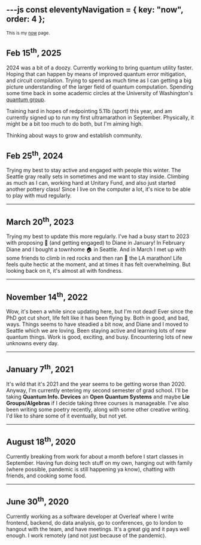 ---js
const eleventyNavigation = {
	key: "now",
	order: 4
};
---

<small>
    This is my <a href="https://nownownow.com/about">now</a> page.
</small>

## Feb 15<sup>th</sup>, 2025

2024 was a bit of a doozy.
Currently working to bring quantum utility faster.
Hoping that can happen by means of improved quantum error mitigation, and circuit compilation.
Trying to spend as much time as I can getting a big picture understanding of the larger field of quantum computation.
Spending some time back in some academic circles at the University of Washington's [quantum group](https://quantum.cs.washington.edu/).

Training hard in hopes of redpointing 5.11b (sport) this year, and am currently signed up to run my first ultramarathon in September.
Physically, it might be a bit too much to do both, but I'm aiming high.

Thinking about ways to grow and establish community.

## Feb 25<sup>th</sup>, 2024

Trying my best to stay active and engaged with people this winter.
The Seattle gray really sets in sometimes and me want to stay inside.
Climbing as much as I can, working hard at Unitary Fund, and also just started another pottery class!
Since I live on the computer a lot, it's nice to be able to play with mud regularly.

---

## March 20<sup>th</sup>, 2023

Trying my best to update this more regularly.
I've had a busy start to 2023 with proposing 💍 (and getting engaged) to Diane in January!
In February Diane and I bought a townhome 🏠 in Seattle.
And in March I met up with some friends to climb in red rocks and then ran 🏃 the LA
marathon!
Life feels quite hectic at the moment, and at times it has felt overwhelming.
But looking back on it, it's almost all with fondness.

---

## November 14<sup>th</sup>, 2022

Wow, it's been a while since updating here, but I'm not dead!
Ever since the PhD got cut short, life felt like it has been flying by.
Both in good, and bad, ways.
Things seems to have steadied a bit now, and Diane and I moved to Seattle which we are loving.
Been staying active and learning lots of new quantum things.
Work is good, exciting, and busy.
Encountering lots of new unknowns every day.

---

## January 7<sup>th</sup>, 2021
It's wild that it's 2021 and the year seems to be getting worse than 2020.
Anyway, I'm currently entering my second semester of grad school.
I'll be taking **Quantum Info. Devices** an **Open Quantum Systems** and maybe **Lie Groups/Algebras** if I decide taking three courses is manageable.
I've also been writing some poetry recently, along with some other creative writing.
I'd like to share some of it eventually, but not yet.

---

## August 18<sup>th</sup>, 2020

Currently breaking from work for about a month before I start classes in September.
Having fun doing tech stuff on my own, hanging out with family (where possible, pandemic is still happening ya know), chatting with friends, and cooking some food.

---

## June 30<sup>th</sup>, 2020

Currently working as a software developer at Overleaf where I write frontend, backend, do data analysis, go to conferences, go to london to hangout with the team, and have meetings.
It's a great gig and it pays well enough.
I work remotely (and not just because of the pandemic).
